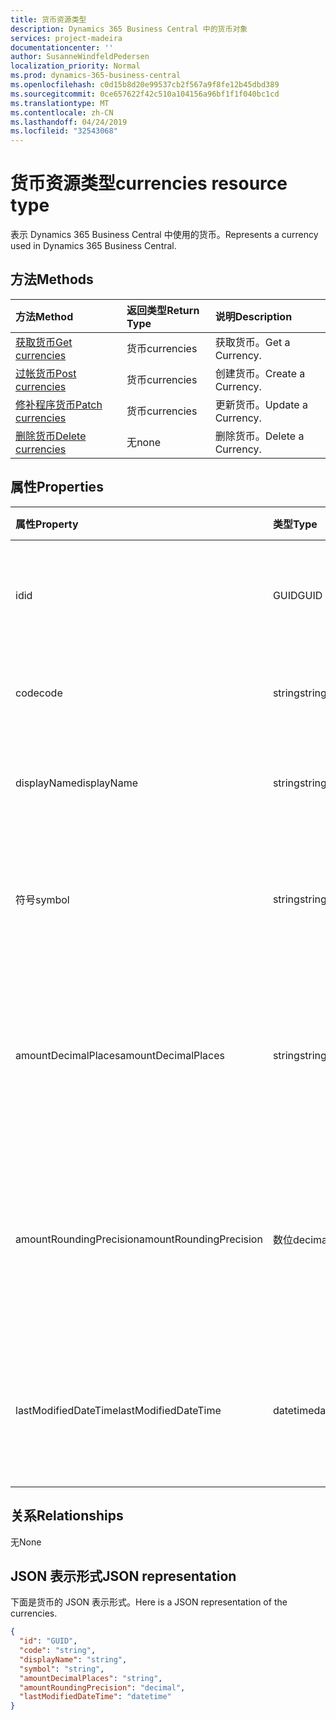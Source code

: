 ```yaml
---
title: 货币资源类型
description: Dynamics 365 Business Central 中的货币对象
services: project-madeira
documentationcenter: ''
author: SusanneWindfeldPedersen
localization_priority: Normal
ms.prod: dynamics-365-business-central
ms.openlocfilehash: c0d15b8d20e99537cb2f567a9f8fe12b45dbd389
ms.sourcegitcommit: 0ce657622f42c510a104156a96bf1f1f040bc1cd
ms.translationtype: MT
ms.contentlocale: zh-CN
ms.lasthandoff: 04/24/2019
ms.locfileid: "32543068"
---
```

# <a name="currencies-resource-type"></a><span data-ttu-id="8d603-103">货币资源类型</span><span class="sxs-lookup"><span data-stu-id="8d603-103">currencies resource type</span></span>
<span data-ttu-id="8d603-104">表示 Dynamics 365 Business Central 中使用的货币。</span><span class="sxs-lookup"><span data-stu-id="8d603-104">Represents a currency used in Dynamics 365 Business Central.</span></span>

## <a name="methods"></a><span data-ttu-id="8d603-105">方法</span><span class="sxs-lookup"><span data-stu-id="8d603-105">Methods</span></span>
| <span data-ttu-id="8d603-106">方法</span><span class="sxs-lookup"><span data-stu-id="8d603-106">Method</span></span>                                                  |<span data-ttu-id="8d603-107">返回类型</span><span class="sxs-lookup"><span data-stu-id="8d603-107">Return Type</span></span>|<span data-ttu-id="8d603-108">说明</span><span class="sxs-lookup"><span data-stu-id="8d603-108">Description</span></span>       |
|:--------------------------------------------------------|:----------|:-----------------|
|[<span data-ttu-id="8d603-109">获取货币</span><span class="sxs-lookup"><span data-stu-id="8d603-109">Get currencies</span></span>](../api/dynamics-currencies-get.md)      |<span data-ttu-id="8d603-110">货币</span><span class="sxs-lookup"><span data-stu-id="8d603-110">currencies</span></span> |<span data-ttu-id="8d603-111">获取货币。</span><span class="sxs-lookup"><span data-stu-id="8d603-111">Get a Currency.</span></span>   |
|[<span data-ttu-id="8d603-112">过帐货币</span><span class="sxs-lookup"><span data-stu-id="8d603-112">Post currencies</span></span>](../api/dynamics-create-currencies.md)  |<span data-ttu-id="8d603-113">货币</span><span class="sxs-lookup"><span data-stu-id="8d603-113">currencies</span></span> |<span data-ttu-id="8d603-114">创建货币。</span><span class="sxs-lookup"><span data-stu-id="8d603-114">Create a Currency.</span></span>|
|[<span data-ttu-id="8d603-115">修补程序货币</span><span class="sxs-lookup"><span data-stu-id="8d603-115">Patch currencies</span></span>](../api/dynamics-currencies-update.md) |<span data-ttu-id="8d603-116">货币</span><span class="sxs-lookup"><span data-stu-id="8d603-116">currencies</span></span> |<span data-ttu-id="8d603-117">更新货币。</span><span class="sxs-lookup"><span data-stu-id="8d603-117">Update a Currency.</span></span>|
|[<span data-ttu-id="8d603-118">删除货币</span><span class="sxs-lookup"><span data-stu-id="8d603-118">Delete currencies</span></span>](../api/dynamics-currencies-delete.md)|<span data-ttu-id="8d603-119">无</span><span class="sxs-lookup"><span data-stu-id="8d603-119">none</span></span>       |<span data-ttu-id="8d603-120">删除货币。</span><span class="sxs-lookup"><span data-stu-id="8d603-120">Delete a Currency.</span></span>|

## <a name="properties"></a><span data-ttu-id="8d603-121">属性</span><span class="sxs-lookup"><span data-stu-id="8d603-121">Properties</span></span>
| <span data-ttu-id="8d603-122">属性</span><span class="sxs-lookup"><span data-stu-id="8d603-122">Property</span></span>              | <span data-ttu-id="8d603-123">类型</span><span class="sxs-lookup"><span data-stu-id="8d603-123">Type</span></span>   |<span data-ttu-id="8d603-124">说明</span><span class="sxs-lookup"><span data-stu-id="8d603-124">Description</span></span>                                                   |
|:----------------------|:-------|:-------------------------------------------------------------|
|<span data-ttu-id="8d603-125">id</span><span class="sxs-lookup"><span data-stu-id="8d603-125">id</span></span>                     |<span data-ttu-id="8d603-126">GUID</span><span class="sxs-lookup"><span data-stu-id="8d603-126">GUID</span></span>    |<span data-ttu-id="8d603-127">货币的唯一 ID。</span><span class="sxs-lookup"><span data-stu-id="8d603-127">The unique ID of the currency.</span></span> <span data-ttu-id="8d603-128">不可编辑。</span><span class="sxs-lookup"><span data-stu-id="8d603-128">Non-editable.</span></span>                  |
|<span data-ttu-id="8d603-129">code</span><span class="sxs-lookup"><span data-stu-id="8d603-129">code</span></span>                   |<span data-ttu-id="8d603-130">string</span><span class="sxs-lookup"><span data-stu-id="8d603-130">string</span></span>  |<span data-ttu-id="8d603-131">指定货币代码。</span><span class="sxs-lookup"><span data-stu-id="8d603-131">Specifies the currency code.</span></span>                                  |
|<span data-ttu-id="8d603-132">displayName</span><span class="sxs-lookup"><span data-stu-id="8d603-132">displayName</span></span>            |<span data-ttu-id="8d603-133">string</span><span class="sxs-lookup"><span data-stu-id="8d603-133">string</span></span>  |<span data-ttu-id="8d603-134">指定货币显示名称。</span><span class="sxs-lookup"><span data-stu-id="8d603-134">Specifies the currency display name.</span></span>                          |
|<span data-ttu-id="8d603-135">符号</span><span class="sxs-lookup"><span data-stu-id="8d603-135">symbol</span></span>                 |<span data-ttu-id="8d603-136">string</span><span class="sxs-lookup"><span data-stu-id="8d603-136">string</span></span>  |<span data-ttu-id="8d603-137">指定在支票上显示的此货币符号。</span><span class="sxs-lookup"><span data-stu-id="8d603-137">Specifies the symbol for this currency that appears on checks.</span></span>|
|<span data-ttu-id="8d603-138">amountDecimalPlaces</span><span class="sxs-lookup"><span data-stu-id="8d603-138">amountDecimalPlaces</span></span>    |<span data-ttu-id="8d603-139">string</span><span class="sxs-lookup"><span data-stu-id="8d603-139">string</span></span>  |<span data-ttu-id="8d603-140">指定系统将按此货币的金额显示的小数位数。</span><span class="sxs-lookup"><span data-stu-id="8d603-140">Specifies the number of decimal places the system will display on amounts for this currency.</span></span>|
|<span data-ttu-id="8d603-141">amountRoundingPrecision</span><span class="sxs-lookup"><span data-stu-id="8d603-141">amountRoundingPrecision</span></span>|<span data-ttu-id="8d603-142">数位</span><span class="sxs-lookup"><span data-stu-id="8d603-142">decimal</span></span> |<span data-ttu-id="8d603-143">指定此货币的舍入金额时要使用的时间间隔的大小。</span><span class="sxs-lookup"><span data-stu-id="8d603-143">Specifies the size of the interval to be used when rounding amounts for this currency.</span></span>|
|<span data-ttu-id="8d603-144">lastModifiedDateTime</span><span class="sxs-lookup"><span data-stu-id="8d603-144">lastModifiedDateTime</span></span>   |<span data-ttu-id="8d603-145">datetime</span><span class="sxs-lookup"><span data-stu-id="8d603-145">datetime</span></span>|<span data-ttu-id="8d603-146">修改了货币的最后一个日期/时间。</span><span class="sxs-lookup"><span data-stu-id="8d603-146">The last datetime the currency was modified.</span></span> <span data-ttu-id="8d603-147">只读。</span><span class="sxs-lookup"><span data-stu-id="8d603-147">Read-Only.</span></span>       |  


## <a name="relationships"></a><span data-ttu-id="8d603-148">关系</span><span class="sxs-lookup"><span data-stu-id="8d603-148">Relationships</span></span>
<span data-ttu-id="8d603-149">无</span><span class="sxs-lookup"><span data-stu-id="8d603-149">None</span></span>

## <a name="json-representation"></a><span data-ttu-id="8d603-150">JSON 表示形式</span><span class="sxs-lookup"><span data-stu-id="8d603-150">JSON representation</span></span>

<span data-ttu-id="8d603-151">下面是货币的 JSON 表示形式。</span><span class="sxs-lookup"><span data-stu-id="8d603-151">Here is a JSON representation of the currencies.</span></span>


```json
{
  "id": "GUID",
  "code": "string",
  "displayName": "string",
  "symbol": "string",
  "amountDecimalPlaces": "string",
  "amountRoundingPrecision": "decimal",
  "lastModifiedDateTime": "datetime"
}

```

